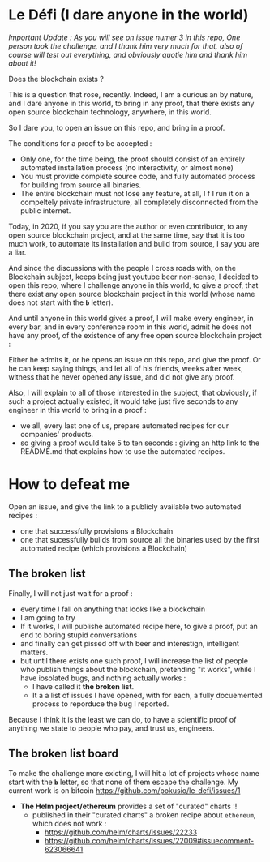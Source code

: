 # Le Défi (I dare anyone in the world)

_Important Update : As you will see on issue numer 3 in this repo, One person took the challenge, and I thank him very much for that, also of course will test out everything, and obviously quotie him and thank him about it!_

Does the blockchain exists ? 

This is a question that rose, recently. Indeed, I am a curious an by nature, and I dare anyone in this world, to bring in any proof, that there exists any open source blockchain technology, anywhere, in this world.



So I dare you, to open an issue on this repo, and bring in a proof.

The conditions for a proof to be accepted : 
* Only one, for the time being, the proof should consist of an entirely automated installation process (no interactivity, or almost none)
* You must provide complete source code, and fully automated process for building from source all binaries.
* The entire blockchain must not lose any feature, at all, I f I run it on a compeltely private infrastructure, all completely disconnected from the public internet.

Today, in 2020, if you say you are the author or even contributor, to any open source blockchain project, and at the same time, say that it is too much work, to automate its installation and build from source, I say you are a liar.


And since the discussions with the people I cross roads with, on the Blockchain subject, keeps being just youtube beer non-sense, I decided to open this repo, where I challenge anyone in this world, to give a proof, that there exist any open source blockchain project in this world (whose name does not start with the **`b`** letter).


And until anyone in this world gives a proof, I will make every engineer, in every bar, and in every conference room in this world, admit he does not have any proof, of the existence of any free open source blockchain project : 

Either he admits it, or he opens an issue on this repo, and give the proof. Or he can keep saying things, and let all of his friends, weeks after week, witness that he never opened any issue, and did not give any proof.


Also, I will explain to all of those interested in the subject, that obviously, if such a project actually existed, it would take just five seconds to any engineer in this world to bring in a proof : 
 
* we all, every last one of us, prepare automated recipes for our companies' products.
* so giving a proof would take 5 to ten seconds : giving an http link to the README.md that explains how to use the automated recipes.


# How to defeat me

Open an issue, and give the link to a publicly available two automated recipes : 
* one that successfully provisions a Blockchain
* one that sucessfully builds from source all the binaries used by the first automated recipe (which provisions a Blockchain)

## The broken list

Finally, I will not just wait for a proof : 
* every time I fall on anything that looks like a blockchain
* I am going to try
* If it works, I will publishe automated recipe here, to give a proof, put an end to boring stupid conversations
* and finally can get pissed off with beer and interestign, intelligent matters.
* but until there exists one such proof, I will increase the list of people who publish things about the blockchain, pretending "it works", while I have iosolated bugs, and nothing actually works : 
  * I have called  it **the broken list**.
  * It a a list of issues I have opened, with for each, a fully docuemented process to reporduce the bug I reported.


Because I think it is the least we can do, to have a scientific proof of anything we state to people who pay, and trust us, engineers.


## The broken list board

To make the challenge more exicting, I will hit a lot of projects whose name start with the **`b`**  letter, so that none of them escape the challenge. My current work is on bitcoin https://github.com/pokusio/le-defi/issues/1

* **The Helm project/ethereum** provides a set of "curated" charts :! 
  * published in their "curated charts" a broken recipe about `ethereum`, which does not work : 
    * https://github.com/helm/charts/issues/22233 
    * https://github.com/helm/charts/issues/22009#issuecomment-623066641 


